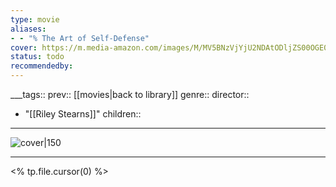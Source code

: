 ```yaml
---
type: movie
aliases:
- - "% The Art of Self-Defense"
cover: https://m.media-amazon.com/images/M/MV5BNzVjYjU2NDAtODljZS00OGE0LTllZDAtNDYzOWQ4N2EzZTk0XkEyXkFqcGc@._V1_SX300.jpg
status: todo
recommendedby:
---
```

___tags:: prev:: [[movies|back to library]]
genre::
director:: 
  - "[[Riley Stearns]]"
children::
___
![cover|150](https://m.media-amazon.com/images/M/MV5BNzVjYjU2NDAtODljZS00OGE0LTllZDAtNDYzOWQ4N2EzZTk0XkEyXkFqcGc@._V1_SX300.jpg)
___
<% tp.file.cursor(0) %>
